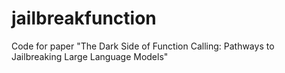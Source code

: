 # jailbreakfunction
Code for paper "The Dark Side of Function Calling: Pathways to Jailbreaking Large Language Models"

